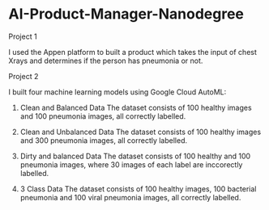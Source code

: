 # AI-Product-Manager-Nanodegree

Project 1

I used the Appen platform to built a product which takes the input of chest Xrays and determines if the person has pneumonia or not.



Project 2

I built four machine learning models using Google Cloud AutoML:

1. Clean and Balanced Data
   The dataset consists of 100 healthy images and 100 pneumonia images, all correctly labelled.

2. Clean and Unbalanced Data
    The dataset consists of 100 healthy images and 300 pneumonia images, all correctly labelled.

3. Dirty and balanced Data
    The dataset consists of 100 healthy and 100 pneumonia images, where 30 images of each label are inccorectly labelled.

4. 3 Class Data
    The dataset consists of 100 healthy images, 100 bacterial pneumonia and 100 viral pneumonia images, all correctly labelled.
